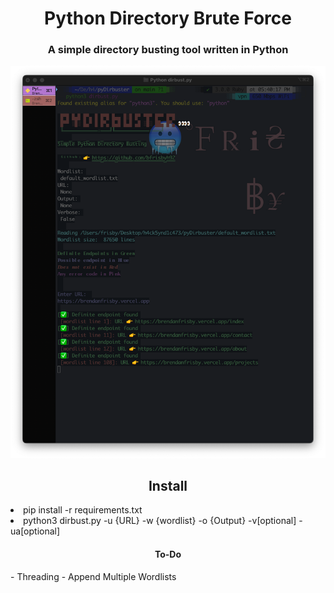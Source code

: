 <h1 align='center'>Python Directory Brute Force</h1>

<h3 align='center'>A simple directory busting tool written in Python</h3>

![image](readmeimg.png)

<h2 align='center'>Install</h2>
<li>pip install -r requirements.txt</li>
<li>python3 dirbust.py -u {URL} -w {wordlist} -o {Output} -v[optional] -ua[optional] </li>

<h4 align='center'>To-Do</h4>
- Threading
- Append Multiple Wordlists
